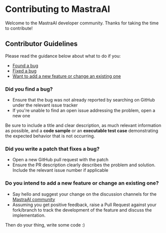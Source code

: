 
# Contributing to MastraAI

Welcome to the MastraAI developer community. Thanks for taking the time to contribute!

## Contributor Guidelines

Please read the guidance below about what to do if you:

- [Found a bug](#did-you-find-a-bug)
- [Fixed a bug](#did-you-write-a-patch-that-fixes-a-bug)
- [Want to add a new feature or change an existing one](#do-you-intend-to-add-a-new-feature-or-change-an-existing-one)

### Did you find a bug?

* Ensure that the bug was not already reported by searching on GitHub under the relevant issue tracker
* If you're unable to find an open issue addressing the problem, open a new one

Be sure to include a title and clear description, as much relevant information as possible, and a **code sample** or an **executable test case** demonstrating the expected behavior that is not occurring.

### Did you write a patch that fixes a bug?

* Open a new GitHub pull request with the patch
* Ensure the PR description clearly describes the problem and solution. Include the relevant issue number if applicable

### Do you intend to add a new feature or change an existing one?

* Say hello and suggest your change on the discussion channels for the [MastraAI community](https://discord.gg/J6Q2CfWX)
* Assuming you get positive feedback, raise a Pull Request against your fork/branch to track the development of the feature and discuss the implementation.

Then do your thing, write some code :)